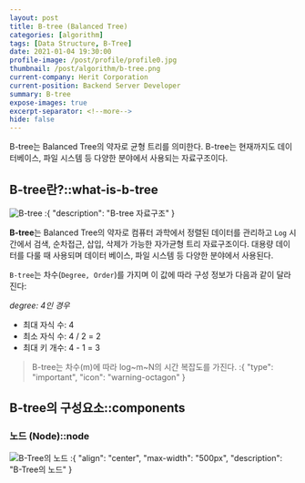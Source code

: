 ```yaml
---
layout: post
title: B-tree (Balanced Tree)
categories: [algorithm]
tags: [Data Structure, B-Tree]
date: 2021-01-04 19:30:00
profile-image: /post/profile/profile0.jpg
thumbnail: /post/algorithm/b-tree.png
current-company: Herit Corporation
current-position: Backend Server Developer
summary: B-tree
expose-images: true
excerpt-separator: <!--more-->
hide: false
---
```

B-tree는 Balanced Tree의 약자로 균형 트리를 의미한다.
B-tree는 현재까지도 데이터베이스, 파일 시스템 등 다양한 분야에서 사용되는 자료구조이다.
<!--more-->
## B-tree란?::what-is-b-tree

![B-tree](/post/algorithm/b-tree.png)
:{ "description": "B-tree 자료구조" }

**B-tree**는 Balanced Tree의 약자로 컴퓨터 과학에서 정렬된 데이터를 관리하고 `Log` 시간에서 검색, 순차접근, 삽입, 삭제가 가능한 자가균형 트리 자료구조이다.
대용량 데이터를 다룰 때 사용되며 데이터 베이스, 파일 시스템 등 다양한 분야에서 사용된다.

`B-tree`는 차수(`Degree, Order`)를 가지며 이 값에 따라 구성 정보가 다음과 같이 달라진다:

*degree: 4인 경우*

* 최대 자식 수: 4
* 최소 자식 수: 4 / 2 = 2
* 최대 키 개수: 4 - 1 = 3

> B-tree는 차수(m)에 따라 log~m~N의 시간 복잡도를 가진다.
:{ "type": "important", "icon": "warning-octagon" }

## B-tree의 구성요소::components

### 노드 (Node)::node

![B-Tree의 노드](/post/algorithm/node-of-b-tree.png)
:{ "align": "center", "max-width": "500px", "description": "B-Tree의 노드" }

